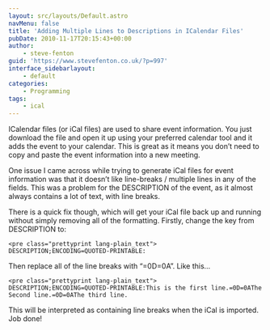 ```yaml
---
layout: src/layouts/Default.astro
navMenu: false
title: 'Adding Multiple Lines to Descriptions in ICalendar Files'
pubDate: 2010-11-17T20:15:43+00:00
author:
    - steve-fenton
guid: 'https://www.stevefenton.co.uk/?p=997'
interface_sidebarlayout:
    - default
categories:
    - Programming
tags:
    - ical
---
```


ICalendar files (or iCal files) are used to share event information. You just download the file and open it up using your preferred calendar tool and it adds the event to your calendar. This is great as it means you don’t need to copy and paste the event information into a new meeting.

One issue I came across while trying to generate iCal files for event information was that it doesn’t like line-breaks / multiple lines in any of the fields. This was a problem for the DESCRIPTION of the event, as it almost always contains a lot of text, with line breaks.

There is a quick fix though, which will get your iCal file back up and running without simply removing all of the formatting. Firstly, change the key from DESCRIPTION to:

```
<pre class="prettyprint lang-plain_text">
DESCRIPTION;ENCODING=QUOTED-PRINTABLE:
```

Then replace all of the line breaks with “=0D=0A”. Like this…

```
<pre class="prettyprint lang-plain_text">
DESCRIPTION;ENCODING=QUOTED-PRINTABLE:This is the first line.=0D=0AThe Second line.=0D=0AThe third line.
```

This will be interpreted as containing line breaks when the iCal is imported. Job done!